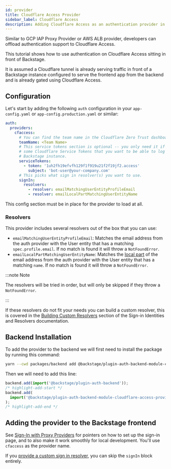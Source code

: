 ```yaml
---
id: provider
title: Cloudflare Access Provider
sidebar_label: Cloudflare Access
description: Adding Cloudflare Access as an authentication provider in Backstage
---
```


Similar to GCP IAP Proxy Provider or AWS ALB provider, developers can offload authentication
support to Cloudflare Access.

This tutorial shows how to use authentication on Cloudflare Access sitting in
front of Backstage.

It is assumed a Cloudflare tunnel is already serving traffic in front of a
Backstage instance configured to serve the frontend app from the backend and is
already gated using Cloudflare Access.

## Configuration

Let's start by adding the following `auth` configuration in your
`app-config.yaml` or `app-config.production.yaml` or similar:

```yaml
auth:
  providers:
    cfaccess:
      # You can find the team name in the Cloudflare Zero Trust dashboard.
      teamName: <Team Name>
      # This service tokens section is optional -- you only need it if you have
      # some Cloudflare Service Tokens that you want to be able to log in to your
      # Backstage instance.
      serviceTokens:
        - token: '1uh2fh19efvfh129f1f919u21f2f19jf2.access'
          subject: 'bot-user@your-company.com'
      # This picks what sign in resolver(s) you want to use.
      signIn:
        resolvers:
          - resolver: emailMatchingUserEntityProfileEmail
          - resolver: emailLocalPartMatchingUserEntityName
```

This config section must be in place for the provider to load at all.

### Resolvers

This provider includes several resolvers out of the box that you can use:

- `emailMatchingUserEntityProfileEmail`: Matches the email address from the auth provider with the User entity that has a matching `spec.profile.email`. If no match is found it will throw a `NotFoundError`.
- `emailLocalPartMatchingUserEntityName`: Matches the [local part](https://en.wikipedia.org/wiki/Email_address#Local-part) of the email address from the auth provider with the User entity that has a matching `name`. If no match is found it will throw a `NotFoundError`.

:::note Note

The resolvers will be tried in order, but will only be skipped if they throw a `NotFoundError`.

:::

If these resolvers do not fit your needs you can build a custom resolver, this is covered in the [Building Custom Resolvers](../identity-resolver.md#building-custom-resolvers) section of the Sign-in Identities and Resolvers documentation.

## Backend Installation

To add the provider to the backend we will first need to install the package by running this command:

```bash title="from your Backstage root directory"
yarn --cwd packages/backend add @backstage/plugin-auth-backend-module-cloudflare-access-provider
```

Then we will need to add this line:

```ts title="in packages/backend/src/index.ts"
backend.add(import('@backstage/plugin-auth-backend'));
/* highlight-add-start */
backend.add(
  import('@backstage/plugin-auth-backend-module-cloudflare-access-provider'),
);
/* highlight-add-end */
```

## Adding the provider to the Backstage frontend

See [Sign-In with Proxy Providers](../index.md#sign-in-with-proxy-providers) for pointers on how to set up the sign-in page, and to also make it work smoothly for local development. You'll use `cfaccess` as the provider name.

If you [provide a custom sign in resolver](https://backstage.io/docs/auth/identity-resolver#building-custom-resolvers), you can skip the `signIn` block entirely.
